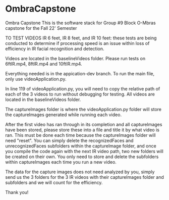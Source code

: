 # OmbraCapstone
Ombra Capstone
This is the software stack for Group #9 Block O-Mbras capstone for the Fall 22' Semester

TO TEST VIDEOS IR 6 feet, IR 8 feet, and IR 10 feet: these tests are being conducted to determine if processing speed is an issue within loss of efficiency in IR facial recognition and detection. 

Videos are located in the baselineVideos folder. Please run tests on 6ftIR.mp4, 8ftIR.mp4 and 10ftIR.mp4. 

Everything needed is in the appication-dev branch. To run the main file, only use videoApplication.py. 

In line 119 of videoApplication.py, you will need to copy the relative path of each of the 3 videos to run without debugging for testing. All videos are located in the baselineVideos folder. 

The captureImages folder is where the videoApplication.py folder will store the captureImages generated while running each video. 

After the first video has ran through in its completion and all captureImages have been stored, please store these into a file and title it by what video is ran. This must be done each time because the captureImages folder will need "reset". You can simply delete the recognizedFaces and unrecognizedFaces subfolders within the captureImage folder, and once you compile the code again with the next IR video path, two new folders will be created on their own. You only need to store and delete the subfolders within captureImages each time you run a new video. 

The data for the capture images does not need analyzed by you, simply send us the 3 folders for the 3 IR videos with their captureImages folder and subfolders and we will count for the efficiency. 

Thank you!

